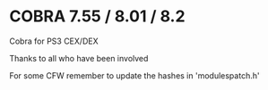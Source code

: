 # COBRA 7.55 / 8.01 / 8.2

Cobra for PS3 CEX/DEX

Thanks to all who have been involved

For some CFW remember to update the hashes in 'modulespatch.h'

